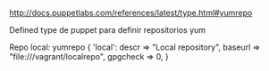 http://docs.puppetlabs.com/references/latest/type.html#yumrepo

Defined type de puppet para definir repositorios yum

Repo local:
yumrepo { 'local':
    descr => "Local repository",
    baseurl => "file:///vagrant/localrepo",
    gpgcheck => 0,
}

